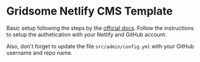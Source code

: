 # Gridsome Netlify CMS Template 

Basic setup following the steps by the [official docs](https://gridsome.org/docs/guide-netlify-cms/). Follow the instructions to setup the authetication with your Netlify and GitHub account.

Also, don't forget to update the file `src/admin/config.yml` with your GitHub username and repo name.
